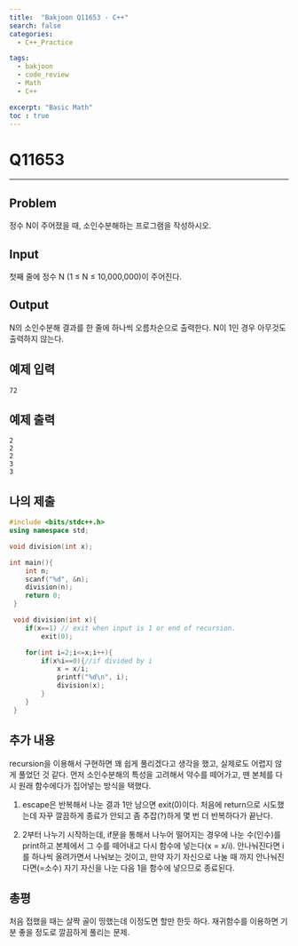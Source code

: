 ```yaml
---
title:  "Bakjoon Q11653 - C++"
search: false
categories: 
  - C++_Practice

tags:
  - bakjoon
  - code_review
  - Math
  - C++

excerpt: "Basic Math"
toc : true
---
```


# __Q11653__
___
## Problem
정수 N이 주어졌을 때, 소인수분해하는 프로그램을 작성하시오.

## Input
첫째 줄에 정수 N (1 ≤ N ≤ 10,000,000)이 주어진다.

## Output
N의 소인수분해 결과를 한 줄에 하나씩 오름차순으로 출력한다. N이 1인 경우 아무것도 출력하지 않는다.

## 예제 입력
```
72
```

## 예제 출력
```
2
2
2
3
3
```

## 나의 제출
```cpp
#include <bits/stdc++.h>
using namespace std;

void division(int x);

int main(){
    int n;
    scanf("%d", &n);
    division(n);
    return 0;
 }

 void division(int x){
    if(x==1) // exit when input is 1 or end of recursion.
        exit(0);

    for(int i=2;i<=x;i++){
        if(x%i==0){//if divided by i
            x = x/i;
            printf("%d\n", i);
            division(x);
        }
    }
 }
```

## 추가 내용
recursion을 이용해서 구현하면 꽤 쉽게 풀리겠다고 생각을 했고, 실제로도 어렵지 않게 풀었던 것 같다. 먼저 소인수분해의 특성을 고려해서 약수를 떼어가고, 뗀 본체를 다시 원래 함수에다가 집어넣는 방식을 택했다. 

1. escape은 반복해서 나눈 결과 1만 남으면 exit(0)이다. 처음에 return으로 시도했는데 자꾸 깔끔하게 종료가 안되고 좀 추잡(?)하게 몇 번 더 반복하다가 끝난다.

2. 2부터 나누기 시작하는데, if문을 통해서 나누어 떨어지는 경우에 나눈 수(인수)를  print하고 본체에서 그 수를 떼어내고 다시 함수에 넣는다(x = x/i). 안나눠진다면 i를 하나씩 올려가면서 나눠보는 것이고, 만약 자기 자신으로 나눌 때 까지 안나눠진다면(=소수) 자기 자신을 나눈 다음 1을 함수에 넣으므로 종료된다.

## 총평
처음 접했을 때는 살짝 골이 띵했는데 이정도면 할만 한듯 하다. 재귀함수를 이용하면 기분 좋을 정도로 깔끔하게 풀리는 문제. 
